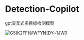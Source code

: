 # Detection-Copilot
gpt交互式多目标检测模型

![G5(K2F$F$)@WFYN{DY~1JW0](https://github.com/rhouselyn/Detection-Copilot/assets/125283997/8fd54a25-5aa6-4f29-824f-9090b7c2bd88)
